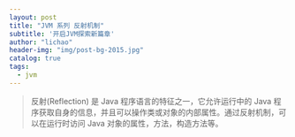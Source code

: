 ```yaml
---
layout: post
title: "JVM 系列 反射机制"
subtitle: '开启JVM探索新篇章'
author: "lichao"
header-img: "img/post-bg-2015.jpg"
catalog: true
tags:
  - jvm
---
```


> 反射(Reflection) 是 Java 程序语言的特征之一，它允许运行中的 Java 程序获取自身的信息，并且可以操作类或对象的内部属性。通过反射机制，可以在运行时访问 Java 对象的属性，方法，构造方法等。

<!-- ![设计模式](/img/pattern/proxy3.jpg) -->

<!-- #### 应用场景
1. 开发通用框架 - 反射最重要的用途就是开发各种通用框架。很多框架（比如 Spring）都是配置化的（比如通过 XML 文件配置 JavaBean、Filter 等），为了保证框架的通用性，它们可能需要根据配置文件加载不同的对象或类，调用不同的方法，这个时候就必须用到反射——运行时动态加载需要加载的对象
2. 动态代理 - 在切面编程（AOP）中，需要拦截特定的方法，通常，会选择动态代理方式。这时，就需要反射技术来实现了。
3. 注解 - 注解本身仅仅是起到标记作用，它需要利用反射机制，根据注解标记去调用注解解释器，执行行为。如果没有反射机制，注解并不比注释更有用。
4. 可扩展性功能 - 应用程序可以通过使用完全限定名称创建可扩展性对象实例来使用外部的用户定义类。

#### 缺点
1. 性能开销 - 由于反射涉及动态解析的类型，因此无法执行某些 Java 虚拟机优化。因此，反射操作的性能要比非反射操作的性能要差，应该在性能敏感的应用程序中频繁调用的代码段中避免。
2. 破坏封装性 - 反射调用方法时可以忽略权限检查，因此可能会破坏封装性而导致安全问题。
3. 内部曝光 - 由于反射允许代码执行在非反射代码中非法的操作，例如访问私有字段和方法，所以反射的使用可能会导致意想不到的副作用，这可能会导致代码功能失常并可能破坏可移植性。反射代码打破了抽象，因此可能会随着平台的升级而改变行为。

## 反射机制

#### java.lang.reflect 包   
Java 中的 java.lang.reflect 包提供了反射功能。java.lang.reflect 包中的类都没有 public 构造方法。
java.lang.reflect 包的核心接口和类如下：
* Member 接口 - 反映关于单个成员(字段或方法)或构造函数的标识信息。
* Field 类 - 提供一个类的域的信息以及访问类的域的接口。
* Method 类 - 提供一个类的方法的信息以及访问类的方法的接口。
* Constructor 类 - 提供一个类的构造函数的信息以及访问类的构造函数的接口。
* Array 类 - 该类提供动态地生成和访问 JAVA 数组的方法。
* Modifier 类 - 提供了 static 方法和常量，对类和成员访问修饰符进行解码。
* Proxy 类 - 提供动态地生成代理类和类实例的静态方法。

#### 获得 Class 对象
1. 使用 Class 类的 forName 静态方法
```
package io.github.dunwu.javacore.reflect;
public class ReflectClassDemo01 {
	public static void main(String[] args) throws ClassNotFoundException {
		Class c1 = Class.forName("io.github.dunwu.javacore.reflect.ReflectClassDemo01");
		System.out.println(c1.getCanonicalName());
		Class c2 = Class.forName("[D");
		System.out.println(c2.getCanonicalName());
		Class c3 = Class.forName("[[Ljava.lang.String;");
		System.out.println(c3.getCanonicalName());
	}
}
//Output:
//io.github.dunwu.javacore.reflect.ReflectClassDemo01
//double[]
//java.lang.String[][]

```
使用类的完全限定名来反射对象的类。常见的应用场景为：在 JDBC 开发中常用此方法加载数据库驱动。

2. 直接获取某一个对象的 class
```
public class ReflectClassDemo02 {
	public static void main(String[] args) {
		Boolean b;
		// Class c = b.getClass(); // 编译错误
		Class c1 = Boolean.class;
		System.out.println(c1.getCanonicalName());
		Class c2 = java.io.PrintStream.class;
		System.out.println(c2.getCanonicalName());
		Class c3 = int[][][].class;
		System.out.println(c3.getCanonicalName());
	}
}
//Output:
//boolean
//java.io.PrintStream
//int[][][]
```
3. 调用 Object 的 getClass 方法
```
package io.github.dunwu.javacore.reflect;
import java.util.HashSet;
import java.util.Set;
public class ReflectClassDemo03 {
	enum E {
		A, B
	}
	public static void main(String[] args) {
		Class c = "foo".getClass();
		System.out.println(c.getCanonicalName());
		Class c2 = ReflectClassDemo03.E.A.getClass();
		System.out.println(c2.getCanonicalName());
		byte[] bytes = new byte[1024];
		Class c3 = bytes.getClass();
		System.out.println(c3.getCanonicalName());
		Set<String> set = new HashSet<>();
		Class c4 = set.getClass();
		System.out.println(c4.getCanonicalName());
	}
}
//Output:
//java.lang.String
//io.github.dunwu.javacore.reflect.ReflectClassDemo.E
//byte[]
//java.util.HashSet
```

#### 创建实例
通过反射来创建实例对象主要有两种方式：

* 用 Class 对象的 newInstance 方法。
* 用 Constructor 对象的 newInstance 方法。

```
public class NewInstanceDemo {
	public static void main(String[] args)
	        throws IllegalAccessException, InstantiationException, NoSuchMethodException, InvocationTargetException {
		Class<?> c1 = StringBuilder.class;
		StringBuilder sb = (StringBuilder) c1.newInstance();
		sb.append("aaa");
		System.out.println(sb.toString());
		//获取String所对应的Class对象
		Class<?> c2 = String.class;
		//获取String类带一个String参数的构造器
		Constructor constructor = c2.getConstructor(String.class);
		//根据构造器创建实例
		String str2 = (String) constructor.newInstance("bbb");
		System.out.println(str2);
	}
}
//Output:
//aaa
//bbb
```
#### Field
Class 对象提供以下方法获取对象的成员（Field）：

* getFiled - 根据名称获取公有的（public）类成员。
* getDeclaredField - 根据名称获取已声明的类成员。但不能得到其父类的类成员。
* getFields - 获取所有公有的（public）类成员。
* getDeclaredFields - 获取所有已声明的类成员。

```
public class ReflectFieldDemo {
	class FieldSpy<T> {
		public Boolean[][] b = {{false, false}, {true, true}};
		public String name = "Alice";
		public List<Integer> list;
		public T val;
	}
	public static void main(String[] args) throws NoSuchFieldException {
		Field f1 = FieldSpy.class.getField("b");
		System.out.format("Type: %s%n", f1.getType());
		Field f2 = FieldSpy.class.getField("name");
		System.out.format("Type: %s%n", f2.getType());
		Field f3 = FieldSpy.class.getField("list");
		System.out.format("Type: %s%n", f3.getType());
		Field f4 = FieldSpy.class.getField("val");
		System.out.format("Type: %s%n", f4.getType());
	}
}
//Output:
//Type: class [[Z
//Type: class java.lang.String
//Type: interface java.util.List
//Type: class java.lang.Object
```

#### Method
Class 对象提供以下方法获取对象的方法（Method）：
* getMethod - 返回类或接口的特定方法。其中第一个参数为方法名称，后面的参数为方法参数对应 Class 的对象。
* getDeclaredMethod - 返回类或接口的特定声明方法。其中第一个参数为方法名称，后面的参数为方法参数对应 Class 的对象。
* getMethods - 返回类或接口的所有 public 方法，包括其父类的 public 方法。
* getDeclaredMethods - 返回类或接口声明的所有方法，包括 public、protected、默认（包）访问和 private 方法，但不包括继承的方法。

获取一个 Method 对象后，可以用 invoke 方法来调用这个方法，invoke 方法的原型为:

```
public Object invoke(Object obj, Object... args)
        throws IllegalAccessException, IllegalArgumentException,
           InvocationTargetException
```

```
public class ReflectMethodDemo {
	public static void main(String[] args)
	        throws NoSuchMethodException, InvocationTargetException, IllegalAccessException {
		// 返回所有方法
		Method[] methods1 = System.class.getDeclaredMethods();
		System.out.println("System getDeclaredMethods 清单（数量 = " + methods1.length + "）：");
		for (Method m : methods1) {
			System.out.println(m);
		}
		// 返回所有 public 方法
		Method[] methods2 = System.class.getMethods();
		System.out.println("System getMethods 清单（数量 = " + methods2.length + "）：");
		for (Method m : methods2) {
			System.out.println(m);
		}
		// 利用 Method 的 invoke 方法调用 System.currentTimeMillis()
		Method method = System.class.getMethod("currentTimeMillis");
		System.out.println(method);
		System.out.println(method.invoke(null));
	}
}
```

#### Constructor
Class 对象提供以下方法获取对象的构造方法（Constructor）：
* getConstructor - 返回类的特定 public 构造方法。参数为方法参数对应 Class 的对象。
* getDeclaredConstructor - 返回类的特定构造方法。参数为方法参数对应 Class 的对象。
* getConstructors - 返回类的所有 public 构造方法。
* getDeclaredConstructors - 返回类的所有构造方法。
获取一个 Constructor 对象后，可以用 newInstance 方法来创建类实例。

```
public class ReflectMethodConstructorDemo {
	public static void main(String[] args)
	        throws NoSuchMethodException, IllegalAccessException, InvocationTargetException, InstantiationException {
		Constructor<?>[] constructors1 = String.class.getDeclaredConstructors();
		System.out.println("String getDeclaredConstructors 清单（数量 = " + constructors1.length + "）：");
		for (Constructor c : constructors1) {
			System.out.println(c);
		}
		Constructor<?>[] constructors2 = String.class.getConstructors();
		System.out.println("String getConstructors 清单（数量 = " + constructors2.length + "）：");
		for (Constructor c : constructors2) {
			System.out.println(c);
		}
		System.out.println("====================");
		Constructor constructor = String.class.getConstructor(String.class);
		System.out.println(constructor);
		String str = (String) constructor.newInstance("bbb");
		System.out.println(str);
	}
}
```

#### Array
数组在 Java 里是比较特殊的一种类型，它可以赋值给一个对象引用。下面我们看一看利用反射创建数组的例子：

```
public class ReflectArrayDemo {
	public static void main(String[] args) throws ClassNotFoundException {
		Class<?> cls = Class.forName("java.lang.String");
		Object array = Array.newInstance(cls, 25);
		//往数组里添加内容
		Array.set(array, 0, "Scala");
		Array.set(array, 1, "Java");
		Array.set(array, 2, "Groovy");
		Array.set(array, 3, "Scala");
		Array.set(array, 4, "Clojure");
		//获取某一项的内容
		System.out.println(Array.get(array, 3));
	}
}
//Output:
//Scala
```

其中的 Array 类为 java.lang.reflect.Array 类。我们通过 Array.newInstance 创建数组对象，它的原型是：

```
public static Object newInstance(Class<?> componentType, int length)
    throws NegativeArraySizeException {
	return newArray(componentType, length);
}
``` -->
